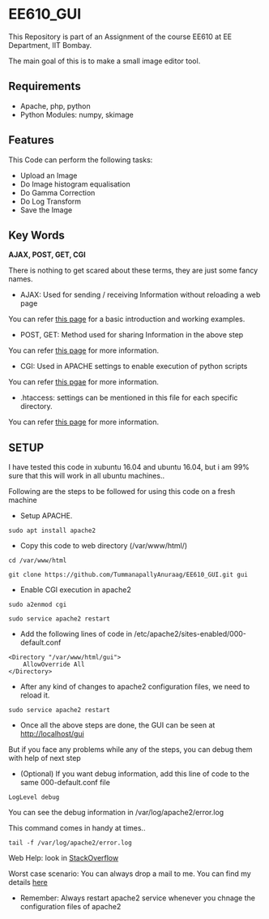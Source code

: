 # EE610_GUI
This Repository is part of an Assignment of the course EE610 at EE Department, IIT Bombay.

The main goal of this is to make a small image editor tool.

## Requirements
* Apache, php, python 
* Python Modules: numpy, skimage

## Features
This Code can perform the following tasks:
* Upload an Image
* Do Image histogram equalisation
* Do Gamma Correction
* Do Log Transform
* Save the Image

## Key Words
**AJAX, POST, GET, CGI**

There is nothing to get scared about these terms, they are just some fancy names.

* AJAX: Used for sending / receiving Information without reloading a web page

You can refer [this page](https://www.w3schools.com/xml/ajax_intro.asp) for a basic introduction and working examples.

* POST, GET: Method used for sharing Information in the above step

You can refer [this page](https://www.w3schools.com/tags/ref_httpmethods.asp) for more information.

* CGI: Used in APACHE settings to enable execution of python scripts

You can refer [this pgae](https://www.tutorialspoint.com/perl/perl_cgi.htm) for more information.

* .htaccess: settings can be mentioned in this file for each specific directory.

You can refer [this page](http://www.htaccess-guide.com/) for more information.

## SETUP
I have tested this code in xubuntu 16.04 and ubuntu 16.04, but i am 99% sure that this will work in all ubuntu machines..

Following are the steps to be followed for using this code on a fresh machine

* Setup APACHE.

`sudo apt install apache2`

* Copy this code to web directory (/var/www/html/)

`cd /var/www/html`

`git clone https://github.com/TummanapallyAnuraag/EE610_GUI.git gui`

* Enable CGI execution in apache2

`sudo a2enmod cgi`

`sudo service apache2 restart`

* Add the following lines of code in /etc/apache2/sites-enabled/000-default.conf

```
<Directory "/var/www/html/gui">
	AllowOverride All
</Directory>
```

* After any kind of changes to apache2 configuration files, we need to reload it.

`sudo service apache2 restart`

* Once all the above steps are done, the GUI can be seen at [http://localhost/gui](http://localhost/gui)

But if you face any problems while any of the steps, you can debug them with help of next step

* (Optional) If you want debug information, add this line of code to the same 000-default.conf file

`LogLevel debug`

You can see the debug information in /var/log/apache2/error.log

This command comes in handy at times..

`tail -f /var/log/apache2/error.log`

Web Help: look in [StackOverflow](https://stackoverflow.com/)

Worst case scenario: You can always drop a mail to me. You can find my details [here](https://www.ee.iitb.ac.in/~anuraagt/)

* Remember: Always restart apache2 service whenever you chnage the configuration files of apache2
